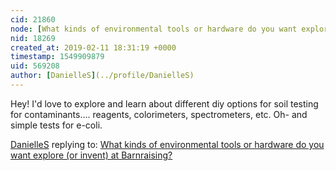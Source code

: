 ```yaml
---
cid: 21860
node: [What kinds of environmental tools or hardware do you want explore (or invent) at Barnraising?](../notes/Bronwen/02-06-2019/what-kinds-of-environmental-tools-or-hardware-do-you-want-explore-or-invent-at-barnraising)
nid: 18269
created_at: 2019-02-11 18:31:19 +0000
timestamp: 1549909879
uid: 569208
author: [DanielleS](../profile/DanielleS)
---
```


 Hey! I'd love to explore and learn about different diy options for soil testing for contaminants.... reagents, colorimeters, spectrometers, etc. Oh- and simple tests for e-coli. 

[DanielleS](../profile/DanielleS) replying to: [What kinds of environmental tools or hardware do you want explore (or invent) at Barnraising?](../notes/Bronwen/02-06-2019/what-kinds-of-environmental-tools-or-hardware-do-you-want-explore-or-invent-at-barnraising)


